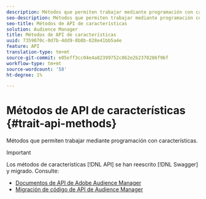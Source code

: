 ```yaml
---
description: Métodos que permiten trabajar mediante programación con características.
seo-description: Métodos que permiten trabajar mediante programación con características.
seo-title: Métodos de API de características
solution: Audience Manager
title: Métodos de API de características
uuid: 7359070c-0d7b-4dd9-8b8b-028e41bb5a4e
feature: API
translation-type: tm+mt
source-git-commit: e05eff3cc04e4a82399752c862e2b2370286f96f
workflow-type: tm+mt
source-wordcount: '58'
ht-degree: 1%

---
```



# Métodos de API de características {#trait-api-methods}

Métodos que permiten trabajar mediante programación con características.

>[!IMPORTANT]
>
>Los métodos de características [!DNL API] se han reescrito [!DNL Swagger] y migrado. Consulte:
>
>* [Documentos de API de Adobe Audience Manager](https://bank.demdex.com/portal/swagger/index.html)
>* [Migración de código de API de Audience Manager](../../api/api-swagger-migration.md)